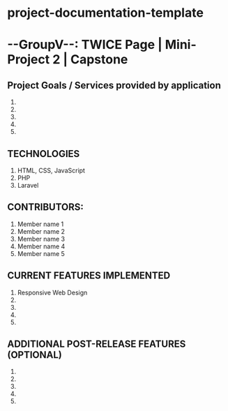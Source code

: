 # project-documentation-template

# --GroupV--: TWICE Page | Mini-Project 2 | Capstone

## Project Goals / Services provided by application

1.
2.
3.
4.
5.

## TECHNOLOGIES

1. HTML, CSS, JavaScript
2. PHP
3. Laravel

## CONTRIBUTORS:

1. Member name 1
2. Member name 2
3. Member name 3
4. Member name 4
5. Member name 5

## CURRENT FEATURES IMPLEMENTED

1. Responsive Web Design
2.
3.
4.
5.

## ADDITIONAL POST-RELEASE FEATURES (OPTIONAL)
1.
2.
3.
4.
5.
